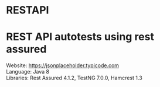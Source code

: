 # RESTAPI
# REST API autotests using rest assured

Website: https://jsonplaceholder.typicode.com<br/>
Language: Java 8<br/>
Libraries: Rest Assured 4.1.2, TestNG 7.0.0, Hamcrest 1.3
